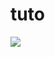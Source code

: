 # tuto
![](https://github.com/xDaMoDzZ/tuto/blob/main/img/-cual-fue-el-final-de-los-visigodos-en-hispania_.jpg)
